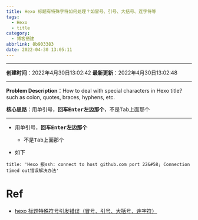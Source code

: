 ```yaml
---
title: Hexo 标题有特殊字符如何处理？如冒号、引号、大括号、连字符等
tags:
  - Hexo
  - title
category:
  - 博客搭建
abbrlink: 8b903383
date: 2022-04-30 13:05:11
---
```


---

**创建时间**：2022年4月30日13:02:42
**最新更新**：2022年4月30日13:02:48

---

**Problem Description**：How to deal with special characters in Hexo title?such as colon, quotes, braces, hyphens, etc.

**核心思路**：用单引号，**回车<kbd>Enter</kbd>左边那个**，不是<kbd>Tab</kbd>上面那个

---

* 用单引号，**回车<kbd>Enter</kbd>左边那个**
  * 不是<kbd>Tab</kbd>上面那个

* 如下

```
title: 'Hexo 报ssh: connect to host github.com port 22&#58; Connection timed out错误解决办法'
```

# Ref
* [hexo 标题特殊符号引发错误（冒号、引号、大括号、连字符）](https://segmentfault.com/a/1190000021735407)

